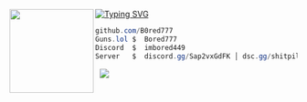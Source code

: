 [![Typing SVG](https://readme-typing-svg.herokuapp.com?font=Roboto+Mono&lines=Bored+%7C+777)](https://git.io/typing-svg)
<img align="left" src="https://cdn.discordapp.com/attachments/1361073108232048653/1378479540120064162/Pluh.png?ex=683cc09d&is=683b6f1d&hm=76259fe1eaab01497643c2c80cae8c64d57d5ee85ce625392de47a173e3c59d0&" width="147"/> 

```csharp
github.com/B0red777
Guns.lol $  Bored777
Discord  $  imbored449
Server   $  discord.gg/Sap2vxGdFK │ dsc.gg/shitpile
```
&zwnj; 
&zwnj; 
![](https://komarev.com/ghpvc/?username=Bored777)
